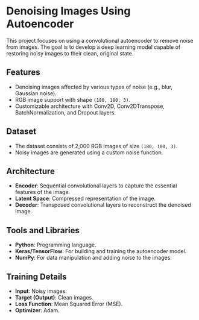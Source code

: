 # Denoising Images Using Autoencoder  

This project focuses on using a convolutional autoencoder to remove noise from images. The goal is to develop a deep learning model capable of restoring noisy images to their clean, original state.  

## Features  
- Denoising images affected by various types of noise (e.g., blur, Gaussian noise).  
- RGB image support with shape `(180, 180, 3)`.  
- Customizable architecture with Conv2D, Conv2DTranspose, BatchNormalization, and Dropout layers.  

## Dataset  
- The dataset consists of 2,000 RGB images of size `(180, 180, 3)`.  
- Noisy images are generated using a custom noise function.  

## Architecture  
- **Encoder**: Sequential convolutional layers to capture the essential features of the image.  
- **Latent Space**: Compressed representation of the image.  
- **Decoder**: Transposed convolutional layers to reconstruct the denoised image.  

## Tools and Libraries  
- **Python**: Programming language.  
- **Keras/TensorFlow**: For building and training the autoencoder model.  
- **NumPy**: For data manipulation and adding noise to the images.   

## Training Details  
- **Input**: Noisy images.  
- **Target (Output)**: Clean images.  
- **Loss Function**: Mean Squared Error (MSE).  
- **Optimizer**: Adam.  
